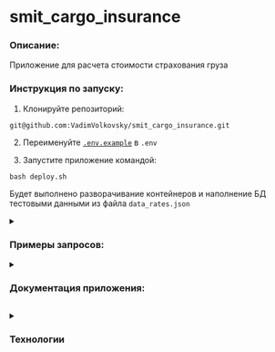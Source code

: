 # smit_cargo_insurance

### Описание:

Приложение для расчета стоимости страхования груза

### Инструкция по запуску:

1. Клонируйте репозиторий:
```
git@github.com:VadimVolkovsky/smit_cargo_insurance.git
```

2. Переименуйте [`.env.example`](.env.example) в `.env`

3. Запустите приложение командой:
```
bash deploy.sh
```

Будет выполнено разворачивание контейнеров и наполнение БД тестовыми данными из файла `data_rates.json`



<details><summary><h3> Примеры запросов:</h3></summary>

Для ручного тестирования запросов удобно использовать интерактивное меню Swagger:
```
http://127.0.0.1/docs
```

**Расчет стоимости страхования:**

Во вкладке `POST /get_insurance/` нажмите кнопку "Try it out"

Отправьте запрос с тестовыми данными:
```
{
  "cargo_price": 1000,
  "cargo_type": "Glass",
  "cargo_date": "2020-06-01"
}
```

Нажмите кнопку "Execute"(выполнить)

В ответе будет отображен рассчет стоимости страхования:

```
{
  "insurance_price": 40
}
```

**Добавление новых ставок:**

Во вкладке `POST /create_rate/` нажмите кнопку "Try it out"

Отправьте запрос с тестовыми данными:
```
{
  "cargo_type": "Oil",
  "rate": 0.33,
  "cargo_date": "2020-06-01"
}
```

Нажмите кнопку "Execute"(выполнить)

В ответе будет отображен результат добавления новой ставки:

```
{
  "id": 7,
  "cargo_type": "Oil",
  "rate": 0.33,
  "date": "2023-07-17"
}
```


</details>
<details><summary><h3> Документация приложения:</h3></summary>
  
- Swagger
```
http://127.0.0.1/docs
```

- Redoc
```
http://127.0.0.1/redoc
```


## Логирование:
В приложении реализовано логирование.

Логи приложения сохраняются здесь:
```
app/logs/
```
</details>


**<details><summary><h3>Технологии </h3></summary>**
  
- Python 3.11
- FastAPI
- Tortoise
- aerich
</details>
